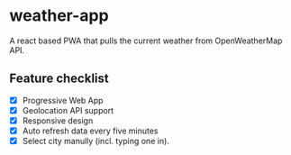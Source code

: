 # weather-app

A react based PWA that pulls the current weather from OpenWeatherMap API.


## Feature checklist

* [x] Progressive Web App
* [x] Geolocation API support
* [x] Responsive design
* [x] Auto refresh data every five minutes
* [x] Select city manully (incl. typing one in).
